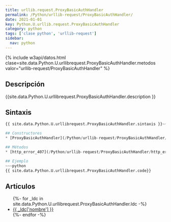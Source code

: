 ```yaml
---
title: urllib.request.ProxyBasicAuthHandler
permalink: /Python/urllib-request/ProxyBasicAuthHandler/
date: 2021-01-01
key: Python.U.urllib.request.ProxyBasicAuthHandler
category: python
tags: ['clase python', 'urllib-request']
sidebar: 
  nav: python
---
```


{% include w3api/datos.html clase=site.data.Python.U.urllibrequest.ProxyBasicAuthHandler.metodos valor="urllib-request/ProxyBasicAuthHandler" %}

## Descripción
{{site.data.Python.U.urllibrequest.ProxyBasicAuthHandler.description }}

## Sintaxis
~~~python
{{ site.data.Python.U.urllibrequest.ProxyBasicAuthHandler.sintaxis }}~~~

## Constructores
* [ProxyBasicAuthHandler](/Python/urllib-request/ProxyBasicAuthHandler/ProxyBasicAuthHandler/)

## Métodos
* [http_error_407](/Python/urllib-request/ProxyBasicAuthHandler/http_error_407/)

## Ejemplo
~~~python
{{ site.data.Python.U.urllibrequest.ProxyBasicAuthHandler.code}}
~~~

## Artículos
<ul>
{%- for _ldc in site.data.Python.U.urllibrequest.ProxyBasicAuthHandler.ldc -%}
   <li>
       <a href="{{_ldc['url'] }}">{{ _ldc['nombre'] }}</a>
   </li>
{%- endfor -%}
</ul>
